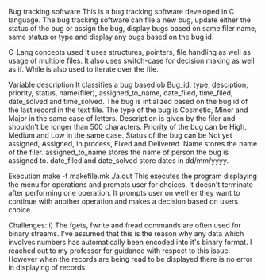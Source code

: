 Bug tracking software 
This is a bug tracking software developed in C language. 
The bug tracking software can file a new bug, update either the status of the bug or assign the bug,
display bugs based on same filer name, same status or type and display any bugs based on the bug id.

C-Lang concepts used
It uses structures, pointers, file handling as well as usage of multiple files. 
It also uses switch-case for decision making as well as if.
While is also used to iterate over the file.

Variable description
It classifies a bug based ob Bug_id, type, desciption, priority, status, name(filer),
assigned_to_name, date_filed, time_filed, date_solved and time_solved. 
The bug is intialized based on the bug id of the last record in the text file. 
The type of the bug is Cosmetic, Minor and Major in the same case of letters. 
Description is given by the filer and shouldn't be longer than 500 characters. 
Priority of the bug can be High, Medium and Low in the same case. 
Status of the bug can be Not yet assigned, Assigned, In process, Fixed and Delivered.
Name stores the name of the filer. 
assigned_to_name stores the name of person the bug is assigned to. 
date_filed and date_solved store dates in dd/mm/yyyy.

Execution
make -f makefile.mk
./a.out
This executes the program displaying the menu for operations and prompts user for choices.
It doesn't terminate after performing one operation. It prompts user on wether they want to continue with another 
operation and makes a decision based on users choice.

Challenges:
i) The fgets, fwrite and fread commands are often used for binary streams. I've assumed that this is the reason why any data which involves numbers has automatically been encoded into it's binary format. I reached out to my professor for guidance with respect to this issue. However when the records are being read to be displayed there is no error in displaying of records. 
